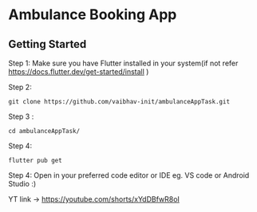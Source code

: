 # Ambulance Booking App  

## Getting Started

Step 1: Make sure you have Flutter installed in your system(if not refer https://docs.flutter.dev/get-started/install )

Step 2: 
```
git clone https://github.com/vaibhav-init/ambulanceAppTask.git
```
Step 3 : 

```
cd ambulanceAppTask/
```
Step 4: 
```
flutter pub get
```

Step 4: Open in your preferred code editor or IDE eg. VS code or Android Studio :)

YT link -> https://youtube.com/shorts/xYdDBfwR8oI
